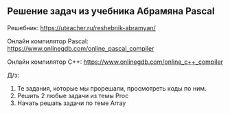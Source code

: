 ## Решение задач из учебника Абрамяна Pascal

Решебник: https://uteacher.ru/reshebnik-abramyan/

Онлайн компилятор Pascal: https://www.onlinegdb.com/online_pascal_compiler

Онлайн компилятор С++: https://www.onlinegdb.com/online_c++_compiler

Д/з:

1. Те задания, которые мы прорешали, просмотреть коды по ним.
2. Решить 2 любые задачи из темы Proc
3. Начать решать задачи по теме Array

